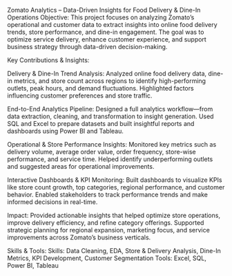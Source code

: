 Zomato Analytics – Data-Driven Insights for Food Delivery & Dine-In Operations
Objective:
This project focuses on analyzing Zomato’s operational and customer data to extract insights into online food delivery trends, store performance, and dine-in engagement. The goal was to optimize service delivery, enhance customer experience, and support business strategy through data-driven decision-making.

Key Contributions & Insights:

Delivery & Dine-In Trend Analysis:
Analyzed online food delivery data, dine-in metrics, and store count across regions to identify high-performing outlets, peak hours, and demand fluctuations. Highlighted factors influencing customer preferences and store traffic.

End-to-End Analytics Pipeline:
Designed a full analytics workflow—from data extraction, cleaning, and transformation to insight generation. Used SQL and Excel to prepare datasets and built insightful reports and dashboards using Power BI and Tableau.

Operational & Store Performance Insights:
Monitored key metrics such as delivery volume, average order value, order frequency, store-wise performance, and service time. Helped identify underperforming outlets and suggested areas for operational improvements.

Interactive Dashboards & KPI Monitoring:
Built dashboards to visualize KPIs like store count growth, top categories, regional performance, and customer behavior. Enabled stakeholders to track performance trends and make informed decisions in real-time.

Impact:
Provided actionable insights that helped optimize store operations, improve delivery efficiency, and refine category offerings. Supported strategic planning for regional expansion, marketing focus, and service improvements across Zomato’s business verticals.

Skills & Tools:
Skills: Data Cleaning, EDA, Store & Delivery Analysis, Dine-In Metrics, KPI Development, Customer Segmentation
Tools: Excel, SQL, Power BI, Tableau

